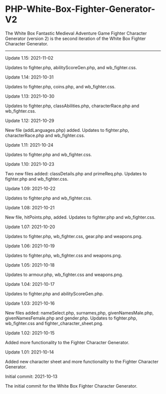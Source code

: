 # PHP-White-Box-Fighter-Generator-V2
The White Box Fantastic Medieval Adventure Game Fighter Character Generator (version 2) is the second iteration of the White Box Fighter Character Generator.


--------------------


Update 1.15: 2021-11-02

Updates to fighter.php, abilityScoreGen.php, and wb_fighter.css.


Update 1.14: 2021-10-31

Updates to fighter.php, coins.php, and wb_fighter.css.


Update 1.13: 2021-10-30

Updates to fighter.php, classAbilities.php, characterRace.php and wb_fighter.css.



Update 1.12: 2021-10-29

New file (addLanguages.php) added. Updates to fighter.php, characterRace.php and wb_fighter.css.


Update 1.11: 2021-10-24

Updates to fighter.php and wb_fighter.css.



Update 1.10: 2021-10-23

Two new files added: classDetails.php and primeReq.php.  Updates to fighter.php and wb_fighter.css.



Update 1.09: 2021-10-22

Updates to fighter.php and wb_fighter.css.


Update 1.08: 2021-10-21

New file, hitPoints.php, added. Updates to fighter.php and wb_fighter.css.


Update 1.07: 2021-10-20

Updates to fighter.php, wb_fighter.css, gear.php and weapons.png.


Update 1.06: 2021-10-19

Updates to fighter.php, wb_fighter.css and weapons.png.



Update 1.05: 2021-10-18

Updates to armour.php, wb_fighter.css and weapons.png.



Update 1.04: 2021-10-17

Updates to fighter.php and abilityScoreGen.php. 


Update 1.03: 2021-10-16

New files added: nameSelect.php, surnames,php, givenNamesMale.php, givenNamesFemale.php and gender.php.  Updates to fighter.php, wb_fighter.css and fighter_character_sheet.png.


Update 1.02: 2021-10-15

Added more functionality to the Fighter Character Generator.




Update 1.01: 2021-10-14

Added new character sheet and more functionality to the Fighter Character Generator.




Initial commit: 2021-10-13

The initial commit for the White Box Fighter Character Generator.
